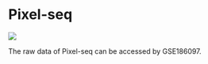 # Pixel-seq
<img src="https://github.com/GuLABatUW/Pixel-seq/pixel.png">

<!-- badges: start -->

<!-- badges: end -->


The raw data of Pixel-seq can be accessed by GSE186097.
